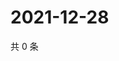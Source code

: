 # 2021-12-28

共 0 条

<!-- BEGIN WEIBO -->
<!-- 最后更新时间 Tue Dec 28 2021 13:12:15 GMT+0800 (China Standard Time) -->

<!-- END WEIBO -->
